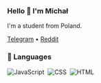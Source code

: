 ### Hello 👋 I'm Michał

I'm a student from Poland.

[Telegram](https://t.me/malamityy) • [Reddit](https://www.reddit.com/user/Malamityyy/)

### 🔮 Languages
![JavaScript](https://img.shields.io/badge/javascript-F7DF1E?style=for-the-badge&logo=javascript&logoColor=black)&nbsp;
![CSS](https://img.shields.io/badge/CSS3-1572B6?style=for-the-badge&logo=css3&logoColor=white)&nbsp;
![HTML](https://img.shields.io/badge/HTML5-E34F26?style=for-the-badge&logo=html5&logoColor=white)&nbsp;
